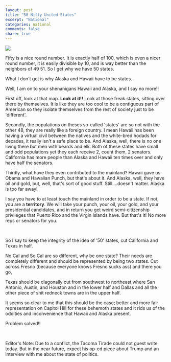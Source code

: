 ```yaml
---
layout: post
title: "50 Nifty United States"
excerpt: "National"
categories: national
comments: false
share: true
---
```



![](http://www.stateabbreviations.us/usa-540.gif)


Fifty is a nice round number. It is exactly half of 100, which is even a nicer round number, it is easily divisible by 10, and is way better than the neighbors of 49 51. So I get why we have 50 states.

What I don't get is why Alaska and Hawaii have to be states.

Well, I am on to your shenanigans Hawaii and Alaska, and I say no more!!


First off, look at that map. **Look at it!!** Look at those freak states, sitting over there by themselves. It is like they are too cool to be a contiguous part of American so they isolate themselves from the rest of society just to be 'different'. 

Secondly, the populations on theses so-called 'states' are so not with the other 48, they are really like a foreign country. I mean Hawaii has been having a virtual civil between the natives and the white-bred hodads for decades, it really isn't a safe place to be. And Alaska, well, there is no one living there but men with beards and elk. Both of these states have small and odd populations yet they each receive 2, count them, 2 senators. California has more people than Alaska and Hawaii ten times over and only have half the senators. 

Thirdly, what have they even contributed to the mainland? Hawaii gave us Obama and Hawaiian Punch, but that's about it. And Alaska, well, they have oil and gold, but, well, that's sort of good stuff. Still....doesn't matter. Alaska is too far away!


I say you have to at least touch the mainland in order to be a state. If not, you are a **territory**. We will take your punch, your oil, your gold, and your presidential candidates, and in return you get weird semi-citizenship privileges that Puerto Rico and the Virgin Islands have. But that's it! No more reps or senators for you.

<br>

So I say to keep the integrity of the idea of '50' states, cut California and Texas in half.


No Cal and So Cal are so different, why be one state? Their needs are completely different and should be represented by being two states. Cut across Fresno (because everyone knows Fresno sucks ass) and there you go, 

Texas should be diagonally cut from southwest to northeast where San Antonio, Austin, and Houston and in the lower half and Dallas and all the other piece of shit redneck towns are in the upper half. 



It seems so clear to me that this should be the case; better and more fair representation on Capitol Hill for these behemoth states and it rids us of the oddities and inconvenience that Hawaii and Alaska present. 

Problem solved!!


<br>

Editor's Note: Due to a conflict, the Tacoma Tirade could not guest write today. But in the near future, expect his op-ed piece about Trump and an interview with me about the state of politics.





